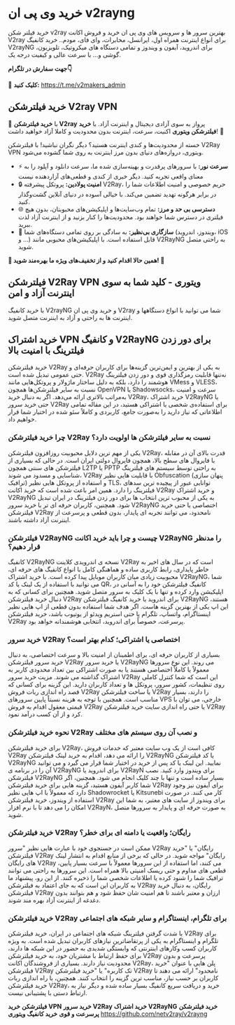 # خرید وی پی ان v2rayng
خرید فیلتر شکن v2ray بهترین سرور ها و سرویس های وی پی ان خرید و فروش اکانت V2ray برای انواع اینترنت همراه اول، ایرانسل، مخابرات، وای فای، مودم.. خرید کانفیگ V2rayNG برای اندروید، آیفون و ویندوز و تمامی دستگاه های میکروتیک، تلویزیون، گوشی و... با سرعت عالی و کیفیت درجه یک.

**جهت سفارش در تلگرام👇**

🔵 **کلیک کنید:** https://t.me/v2makers_admin 

## خرید فیلترشکن V2ray VPN
🚀 با **خرید فیلترشکن V2ray** پرواز به سوی آزادی دیجیتال و اینترنت آزاد. با **خرید فیلترشکن ویتوری** اکنیت، سرعت، اینترنت بدون محدودیت و کاملا آزاد خواهید داشت! 🚀

خسته از محدودیت‌ها و کندی اینترنت هستید؟ دیگر نگران نباشید! با فیلترشکن V2Ray VPN ویتوری، دروازه‌های دنیای بدون مرز اینترنت به روی شما گشوده می‌شود.

- ⚡️ **سرعت نور:** با سرورهای پرقدرت و بهینه‌سازی شده ما، سرعت دانلود و آپلود را به معنای واقعی تجربه کنید. دیگر خبری از کندی و قطعی‌های آزاردهنده نیست
- 🔒 **امنیت پولادین:** پروتکل پیشرفته V2Ray، حریم خصوصی و امنیت اطلاعات شما را در برابر هرگونه تهدید تضمین می‌کند. با خیالی آسوده در دنیای آنلاین گشت‌وگذار کنید.
- 🌐 **دسترسی بی حد و مرز:** تمام وب‌سایت‌ها و اپلیکیشن‌های محبوبتان، بدون هیچ فیلتری در دسترس شما خواهند بود. محدودیت‌ها را کنار بزنید و از اینترنت آزاد لذت ببرید.
- 📱 **سازگاری بی‌نظیر:** به سادگی بر روی تمامی دستگاه‌های شما (ویندوز، اندروید، iOS و ...) قابل استفاده است. با اپلیکیشن‌های محبوبی مانند V2RayNG به راحتی متصل شوید.

**🎁 همین حالا اقدام کنید و از تخفیف‌های ویژه ما بهره‌مند شوید! 🎁**

## فیلترشکن V2Ray VPN ویتوری - کلید شما به سوی اینترنت آزاد و امن
با خرید کانفیگ V2rayNG و خرید وی پی ان V2ray شما می توانید با انواع دستگاهها و اینترنت ها به راحتی و آزاد به اینترنت متصل شوید.

## خرید اشتراک VPN و کانفیگ V2RayNG برای دور زدن فیلترینگ با امنیت بالا
خرید فیلترشکن V2Ray به یکی از بهترین و ایمن‌ترین گزینه‌ها برای کاربران حرفه‌ای و حتی عمومی تبدیل شده است. V2Ray نه‌تنها قابلیت رمزگذاری قوی و دور زدن فیلترینگ هوشمند را دارد، بلکه به دلیل ساختار ماژولار و پروتکل‌هایی مانند VMess و VLESS، نسبت به سایر فیلترشکن‌ها همچون OpenVPN یا Shadowsocks، سرعت و امنیت به‌مراتب بالاتری ارائه می‌دهد. اگر به دنبال خرید V2Ray، خرید اشتراک V2RayNG یا حتی خرید سرور V2Ray برای استفاده‌ی شخصی یا اشتراکی هستید، در این مقاله تمامی اطلاعاتی که نیاز دارید را به‌صورت جامع، کاربردی و کاملاً سئو شده در اختیار شما قرار خواهیم داد.
### چرا خرید فیلترشکن V2Ray نسبت به سایر فیلترشکن ها اولویت دارد؟
یکی از مهم ترین دلایل محبوبیت روزافزون فیلترشکن V2Ray، قدرت بالای آن در مقابله با فایروال های سطح بالا، همچون فایروال دولتی ایران است. در حالی که بسیاری از فیلترشکن های سنتی همچون L2TP یا PPTP به راحتی توسط سیستم های فیلترینگ شناسایی و مسدود می شوند، V2Ray با قابلیت هایی نظیر Obfuscation (پنهان سازی ترافیک) و استفاده از پروتکل هایی نظیر TLS، توانایی عبور از پیچیده ترین سدهای فیلترینگ را دارد. همین امر باعث شده است که خرید اکانت V2Ray و خرید اشتراک V2RayNG به یکی از محبوب ترین انتخاب ها برای دور زدن فیلترینگ در ایران تبدیل شود. همچنین، کاربران حرفه ای تر با خرید سرور V2RayNG اختصاصی یا حتی خرید فیلترشکن V2Ray نامحدود، می توانند تجربه ای پایدار، بدون قطعی و پرسرعت از اینترنت آزاد داشته باشند.
### فیلترشکن V2RayNG چیست و چرا باید خرید اکانت V2RayNG را مدنظر قرار دهیم؟
کانفیگ V2RayNG نسخه ی اندرویدی کلاینت V2Ray است که در سال های اخیر به خاطر پایداری، رابط کاربری ساده و هماهنگی کامل با انواع کانفیگ های حرفه ای، محبوبیت زیادی میان کاربران موبایل پیدا کرده است. با خرید اشتراک V2RayNG، شما می توانید با استفاده از یک لینک یا کد QR، کانفیگ فیلترشکن خود را به آسانی در اپلیکیشن وارد کرده و تنها با یک کلیک به سرور متصل شوید. همچنین برای کسانی که به دنبال خرید فیلترشکن V2Ray برای اندروید یا خرید کانفیگ فیلترشکن V2RayNG هستند، این اپ یکی از بهترین گزینه هاست. اگر هدف شما استفاده بدون قطعی از اپ هایی نظیر اینستاگرام، واتساپ، تلگرام یا حتی استریم ویدئو از یوتیوب باشد، خرید فیلترشکن V2Ray پرسرعت، خصوصاً برای اندروید، انتخابی هوشمندانه خواهد بود.
### خرید سرور V2Ray اختصاصی یا اشتراکی؛ کدام بهتر است؟
بسیاری از کاربران حرفه ای، برای اطمینان از امنیت بالا و سرعت اختصاصی، به دنبال خرید سرور فیلترشکن V2Ray یا خرید سرور V2RayNG می روند. این نوع سرورها معمولاً یا کاملاً اختصاصی هستند یا به صورت اشتراکی بین تعداد محدودی کاربر به اشتراک گذاشته می شوند. مزیت خرید سرور V2Ray این است که شما کنترل کاملی روی تنظیمات، کشور سرور، پروتکل ها و تعداد کاربران دارید. این گزینه برای کسانی که قصد راه اندازی ربات فروش V2Ray یا ساخت فیلترشکن V2Ray را دارند، بسیار مناسب است. همچنین با توجه به هزینه نسبتاً پایین سرورهای VPS خارجی، می توان با قیمتی معقول اقدام به فروش V2Ray یا حتی راه اندازی سایت خرید فیلترشکن V2Ray کرد و از آن کسب درآمد نمود.
### نحوه خرید فیلترشکن V2Ray و نصب آن روی سیستم های مختلف
برای خرید فیلترشکن V2Ray، کافی است از یک وب سایت معتبر که خدمات فروش V2Ray را ارائه می دهد، اقدام به خرید لینک فیلترشکن V2RayNG یا کد فیلترشکن V2RayNG نمایید. این لینک یا کد پس از خرید در اختیار شما قرار می گیرد و می توانید آن را در برنامه ی V2RayNG برای اندروید یا V2RayN برای ویندوز وارد کنید. نصب فیلترشکن V2RayNG بسیار ساده است و تنها با چند کلیک انجام می شود. همچنین، اگر شما کاربر آیفون هستید، گزینه هایی برای خرید فیلترشکن V2Ray برای آیفون نیز وجود دارد که معمولاً با اپ هایی نظیر Shadowrocket یا Kitsunebi کار می کنند. در صورت استفاده از ویندوز، خرید فیلترشکن V2Ray برای ویندوز از سایت های معتبر، به شما این امکان را می دهد تا با نرم افزار V2RayN، به صورت حرفه ای و پایدار به سرورها متصل شوید.
### خرید فیلترشکن V2Ray رایگان؛ واقعیت یا دامنه ای برای خطر؟
ممکن است در جستجوی خود با عبارت هایی نظیر "سرور V2Ray رایگان" یا "خرید فیلترشکن V2Ray رایگان" مواجه شوید. در حالی که برخی از منابع اقدام به انتشار لینک های رایگان V2Ray می کنند، اما استفاده از این سرورها معمولاً با سرعت بسیار پایین، قطعی های مداوم و حتی ریسک امنیتی بالا همراه است. این سرورها به راحتی می توانند ترافیک شما را شنود کرده یا اطلاعات شخصی شما را ذخیره کنند. از این رو، پیشنهاد ما به کاربران این است که به جای اعتماد به فیلترشکن V2Ray رایگان، به دنبال خرید فیلترشکن V2Ray ارزان و معتبر باشند تا هم امنیت شان حفظ شود و هم بتوانند بدون دغدغه از اینترنت آزاد بهره مند شوند.
### خرید فیلترشکن V2Ray برای تلگرام، اینستاگرام و سایر شبکه های اجتماعی
با شدت گرفتن فیلترینگ شبکه های اجتماعی در ایران، خرید فیلترشکن V2Ray برای تلگرام و اینستاگرام به یکی از پرتقاضاترین نیازهای کاربران تبدیل شده است. به ویژه کاربران کسب وکارهای اینترنتی که وابستگی شدیدی به حضور در این شبکه ها دارند، برای حفظ ارتباط با مشتریان خود، به خرید فیلترشکن V2Ray پرسرعت و بدون محدودیت نیاز دارند. بسیاری از فروشندگان اکانت V2Ray، پلن هایی با عنوان "خرید فیلترشکن V2Ray تک کاربره" یا "خرید فیلترشکن V2Ray نامحدود" ارائه می دهند تا کاربران بر حسب نیاز، مناسب ترین گزینه را انتخاب کنند. همچنین، با راه اندازی ربات خرید فیلترشکن V2Ray، خرید و دریافت سریع کانفیگ بسیار ساده شده و دیگر نیاز به ارتباط دستی با پشتیبانی نیست.


**فیلترشکن**
**خرید VPN**
**خرید سرور V2Ray**
**خرید اشتراک V2RayNG**
**خرید فیلترشکن پرسرعت و قوی** 
**خرید کانفیگ ویتوری**
https://github.com/netv2ray/v2rayng
